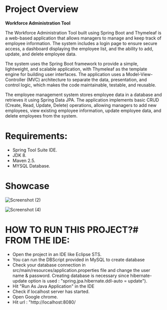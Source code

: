 # Project Overview

**Workforce Administration Tool**


The Workforce Administration Tool built using Spring Boot and Thymeleaf is a web-based application that allows managers to manage and keep track of employee information. The system includes a login page to ensure secure access, a dashboard displaying the employee list, and the ability to add, update, and delete employee data.

The system uses the Spring Boot framework to provide a simple, lightweight, and scalable application, with Thymeleaf as the template engine for building user interfaces. The application uses a Model-View-Controller (MVC) architecture to separate the data, presentation, and control logic, which makes the code maintainable, testable, and reusable.

The employee management system stores employee data in a database and retrieves it using Spring Data JPA. The application implements basic CRUD (Create, Read, Update, Delete) operations, allowing managers to add new employees, view existing employee information, update employee data, and delete employees from the system.

# Requirements:

* Spring Tool Suite IDE.
* JDK 8.
* Maven 2.5.
* MYSQL Database.

# Showcase
![Screenshot (2)](https://user-images.githubusercontent.com/121794280/222221073-83a4de37-71a6-4eed-9d64-bc8670c69b36.png)

![Screenshot (4)](https://user-images.githubusercontent.com/121794280/222221101-6466f1b1-6caf-4e98-9d2d-b2d00aef19d3.png)

# HOW TO RUN THIS PROJECT?# FROM THE IDE:

* Open the project in an IDE like Eclipse STS.
* You can run the DBScript provided in MySQL to create database 
* Check your database connection in src/main/resources/application.properties file and change the user name & password. Creating database is necessary since hibernate-     update option is used : "spring.jpa.hibernate.ddl-auto = update").
* Hit "Run As Java Application" in the IDE
* Check if localhost server has started.
* Open Google chrome.
* Hit url : "http://localhost:8080/
